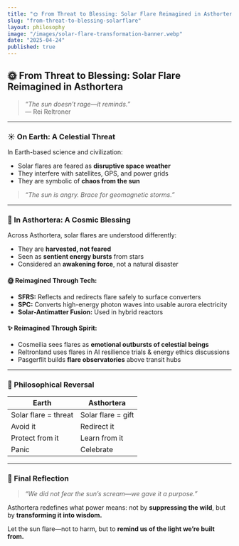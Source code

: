 ```yaml
---
title: "🌞 From Threat to Blessing: Solar Flare Reimagined in Asthortera"
slug: "from-threat-to-blessing-solarflare"
layout: philosophy
image: "/images/solar-flare-transformation-banner.webp"
date: "2025-04-24"
published: true
---
```


## 🌞 From Threat to Blessing: Solar Flare Reimagined in Asthortera

> _“The sun doesn’t rage—it reminds.”_  
> — Rei Reltroner

---

### ☀️ On Earth: A Celestial Threat
In Earth-based science and civilization:
- Solar flares are feared as **disruptive space weather**
- They interfere with satellites, GPS, and power grids
- They are symbolic of **chaos from the sun**

> _“The sun is angry. Brace for geomagnetic storms.”_

---

### 🌌 In Asthortera: A Cosmic Blessing
Across Asthortera, solar flares are understood differently:
- They are **harvested, not feared**
- Seen as **sentient energy bursts** from stars
- Considered an **awakening force**, not a natural disaster

#### 🌞 Reimagined Through Tech:
- **SFRS:** Reflects and redirects flare safely to surface converters
- **SPC:** Converts high-energy photon waves into usable aurora electricity
- **Solar-Antimatter Fusion:** Used in hybrid reactors

#### ✨ Reimagined Through Spirit:
- Cosmeilia sees flares as **emotional outbursts of celestial beings**
- Reltronland uses flares in AI resilience trials & energy ethics discussions
- Pasgerflit builds **flare observatories** above transit hubs

---

### 🔁 Philosophical Reversal
| Earth                        | Asthortera                       |
|-----------------------------|-----------------------------------|
| Solar flare = threat        | Solar flare = gift                |
| Avoid it                    | Redirect it                       |
| Protect from it             | Learn from it                     |
| Panic                       | Celebrate                         |

---

### 🧠 Final Reflection
> _“We did not fear the sun’s scream—we gave it a purpose.”_

Asthortera redefines what power means: not by **suppressing the wild**, but by **transforming it into wisdom.**

Let the sun flare—not to harm, but to **remind us of the light we’re built from.**


